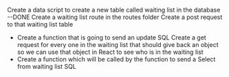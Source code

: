 Create a data script to create a new table called waiting list in the database --DONE
Create a waiting list route in the routes folder
Create a post request to that waiting list table
   - Create a function that is going to send an update SQL
Create a get request for every one in the waiting list that should give back an object so we can use that object in React to see who is in the waiting list
   - Create a function which will be called by the function to send a Select from waiting list SQL